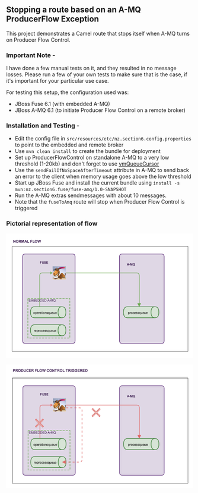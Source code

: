## Stopping a route based on an A-MQ ProducerFlow Exception
 This project demonstrates a Camel route that stops itself when A-MQ turns on Producer Flow Control.

### Important Note -
I have done a few manual tests on it, and they resulted in no message losses. Please run a few of your own tests to make sure that is the case, if it's important for your particular use case.

For testing this setup, the configuration used was:

* JBoss Fuse 6.1 (with embedded A-MQ)
* JBoss A-MQ 6.1 (to initiate Producer Flow Control on a remote broker)

### Installation and Testing -

 * Edit the config file in `src/resources/etc/nz.section6.config.properties` to point to the embedded and remote broker
 * Use `mvn clean install` to create the bundle for deployment
 * Set up ProducerFlowControl on standalone A-MQ to a very low threshold (1-20kb) and don't forget to use [vmQueueCursor](http://activemq.apache.org/producer-flow-control.html)
 * Use the `sendFailIfNoSpaceAfterTimeout` attribute in A-MQ to send back an error to the client when memory usage goes above the low threshold
 * Start up JBoss Fuse and install the current bundle using `install -s mvn:nz.section6.fuse/fuse-amq/1.0-SNAPSHOT`
 * Run the A-MQ extras sendmessages with about 10 messages.
 * Note that the `fuseToAmq` route will stop when Producer Flow Control is triggered

### Pictorial representation of flow
![Normal Flow](src/images/normalflow.png)

![Producer Flow Control Triggered](src/images/producerflowcontroltriggered.png)